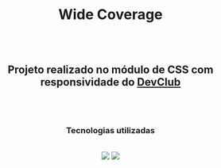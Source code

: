  <div align="center">

  <h1>Wide Coverage</h1>
<br>
<br>
 <h2> Projeto realizado no módulo de CSS com responsividade do <a href="https://rodolfomori.com.br/devclub">DevClub</a></h2>



<br>
<br>
<h3>Tecnologias utilizadas</h3>
<br>
  <img src="https://img.shields.io/badge/HTML5-E34F26?style=for-the-badge&logo=html5&logoColor=white">
  <img src="https://img.shields.io/badge/CSS3-1572B6?style=for-the-badge&logo=css3&logoColor=white">
<br>
<br

</div>
